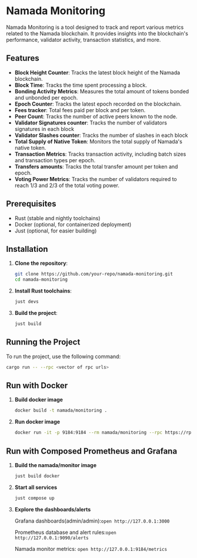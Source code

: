 # Namada Monitoring

Namada Monitoring is a tool designed to track and report various metrics related to the Namada blockchain. It provides insights into the blockchain's performance, validator activity, transaction statistics, and more.

## Features

- **Block Height Counter**: Tracks the latest block height of the Namada blockchain.
- **Block Time**: Tracks the time spent processing a block.
- **Bonding Activity Metrics**: Measures the total amount of tokens bonded and unbonded per epoch.
- **Epoch Counter**: Tracks the latest epoch recorded on the blockchain.
- **Fees tracker**:  Total fees paid per block and per token.
- **Peer Count**: Tracks the number of active peers known to the node.
- **Validator Signatures counter**:  Tracks the number of validators signatures in each block
- **Validator Slashes counter**:  Tracks the number of slashes in each block
- **Total Supply of Native Token**: Monitors the total supply of Namada's native token.
- **Transaction Metrics**: Tracks transaction activity, including batch sizes and transaction types per epoch.
- **Transfers amounts**: Tracks the total transfer amount per token and epoch.
- **Voting Power Metrics**: Tracks the number of validators required to reach 1/3 and 2/3 of the total voting power.


## Prerequisites

- Rust (stable and nightly toolchains)
- Docker (optional, for containerized deployment)
- Just (optional, for easier building)

## Installation

1. **Clone the repository**:
    ```sh
    git clone https://github.com/your-repo/namada-monitoring.git
    cd namada-monitoring
    ```

2. **Install Rust toolchains**:
    ```sh
    just devs
    ```

3. **Build the project**:
    ```sh
    just build
    ```

## Running the Project

To run the project, use the following command:

```sh
cargo run -- --rpc <vector of rpc urls>
```

## Run with Docker

1. **Build docker image**
    ```sh
    docker build -t namada/monitoring .
    ```
2. **Run docker image**
    ```sh
    docker run -it -p 9184:9184 --rm namada/monitoring --rpc https://rpc.namada-archive.citizenweb3.com
    ```

## Run with Composed Prometheus and Grafana

1. **Build the namada/monitor image**
    ```sh
    just build docker
    ```
2. **Start all services**
    ```sh
    just compose up
    ```
3. **Explore the dashboards/alerts**

     Grafana dashboards(admin/admin):`open http://127.0.0.1:3000`

     Prometheus database and alert rules:`open http://127.0.0.1:9090/alerts`

     Namada monitor metrics: `open http://127.0.0.1:9184/metrics`